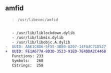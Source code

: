 ## amfid

> `/usr/libexec/amfid`

```diff

   - /usr/lib/liblockdown.dylib
   - /usr/lib/libmis.dylib
   - /usr/lib/libobjc.A.dylib
-  UUID: AAE1CBD6-5F55-3B80-A207-14FA4C71D527
+  UUID: FE1A677A-8D3D-3523-91ED-7E4DDA2C4468
   Functions: 233
   Symbols:   260
   CStrings:  258

```
